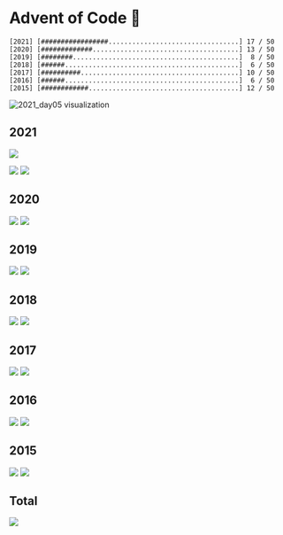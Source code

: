 # Advent of Code :christmas_tree:

```
[2021] [#################.................................] 17 / 50
[2020] [#############.....................................] 13 / 50
[2019] [########..........................................]  8 / 50
[2018] [######............................................]  6 / 50
[2017] [##########........................................] 10 / 50
[2016] [######............................................]  6 / 50
[2015] [############......................................] 12 / 50
```

![2021_day05 visualization](hou_2021-05.gif)

## 2021

![](https://img.shields.io/badge/day%20📅-13-blue)

![](https://img.shields.io/badge/days%20completed-10-red)
![](https://img.shields.io/badge/stars%20⭐-17-yellow)

## 2020

![](https://img.shields.io/badge/days%20completed-7-red)
![](https://img.shields.io/badge/stars%20⭐-13-yellow)

## 2019

![](https://img.shields.io/badge/days%20completed-4-red)
![](https://img.shields.io/badge/stars%20⭐-8-yellow)

## 2018

![](https://img.shields.io/badge/days%20completed-3-red)
![](https://img.shields.io/badge/stars%20⭐-6-yellow)

## 2017

![](https://img.shields.io/badge/days%20completed-6-red)
![](https://img.shields.io/badge/stars%20⭐-10-yellow)

## 2016

![](https://img.shields.io/badge/days%20completed-3-red)
![](https://img.shields.io/badge/stars%20⭐-6-yellow)

## 2015

![](https://img.shields.io/badge/days%20completed-6-red)
![](https://img.shields.io/badge/stars%20⭐-12-yellow)


## Total

![](https://img.shields.io/badge/stars%20⭐-72-yellow)
